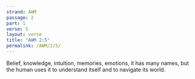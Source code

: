 ```yaml
---
strand: AWM
passage: 2
part: 1
verse: 5
layout: verse
title: "AWM 2:5"
permalink: /AWM/2/5/
---
```

Belief, knowledge, intuition, memories, emotions, it has many names, but the human uses it to understand itself and to navigate its world.
